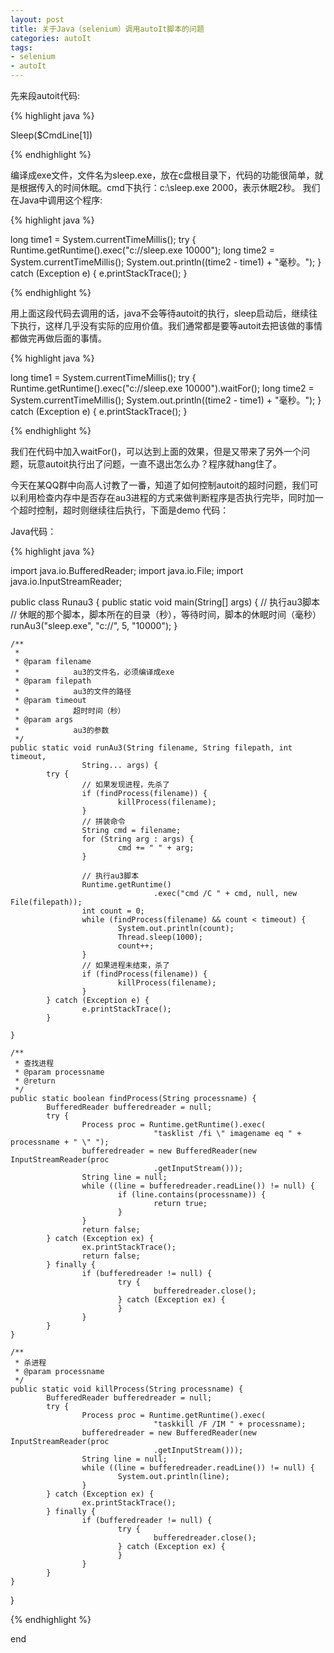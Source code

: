 ```yaml
---
layout: post
title: 关于Java（selenium）调用autoIt脚本的问题  
categories: autoIt
tags: 
- selenium
- autoIt
---
```


先来段autoit代码:

{% highlight java %}

Sleep($CmdLine[1]) 

{% endhighlight %}

编译成exe文件，文件名为sleep.exe，放在c盘根目录下，代码的功能很简单，就是根据传入的时间休眠。cmd下执行：c:\sleep.exe 2000，表示休眠2秒。 
我们在Java中调用这个程序:

{% highlight java %}

long time1 = System.currentTimeMillis();
try {
        Runtime.getRuntime().exec("c://sleep.exe 10000");
        long time2 = System.currentTimeMillis();
        System.out.println((time2 - time1) + "毫秒。");
} catch (Exception e) {
        e.printStackTrace();
}

{% endhighlight %}

用上面这段代码去调用的话，java不会等待autoit的执行，sleep启动后，继续往下执行，这样几乎没有实际的应用价值。我们通常都是要等autoit去把该做的事情都做完再做后面的事情。

{% highlight java %}

long time1 = System.currentTimeMillis();
try {
        Runtime.getRuntime().exec("c://sleep.exe 10000").waitFor();
        long time2 = System.currentTimeMillis();
        System.out.println((time2 - time1) + "毫秒。");
} catch (Exception e) {
        e.printStackTrace();
}

{% endhighlight %}

我们在代码中加入waitFor()，可以达到上面的效果，但是又带来了另外一个问题，玩意autoit执行出了问题，一直不退出怎么办？程序就hang住了。

今天在某QQ群中向高人讨教了一番，知道了如何控制autoit的超时问题，我们可以利用检查内存中是否存在au3进程的方式来做判断程序是否执行完毕，同时加一个超时控制，超时则继续往后执行，下面是demo 代码：

Java代码：

{% highlight java %}

import java.io.BufferedReader;
import java.io.File;
import java.io.InputStreamReader;
 
public class Runau3 {
    public static void main(String[] args) {
            // 执行au3脚本
            // 休眠的那个脚本，脚本所在的目录（秒），等待时间，脚本的休眠时间（毫秒）
            runAu3("sleep.exe", "c://", 5, "10000");
    }

    /**
     * 
     * @param filename
     *            au3的文件名，必须编译成exe
     * @param filepath
     *            au3的文件的路径
     * @param timeout
     *            超时时间（秒）
     * @param args
     *            au3的参数
     */
    public static void runAu3(String filename, String filepath, int timeout,
                    String... args) {
            try {
                    // 如果发现进程，先杀了
                    if (findProcess(filename)) {
                            killProcess(filename);
                    }
                    // 拼装命令
                    String cmd = filename;
                    for (String arg : args) {
                            cmd += " " + arg;
                    }

                    // 执行au3脚本
                    Runtime.getRuntime()
                                    .exec("cmd /C " + cmd, null, new File(filepath));
                    int count = 0;
                    while (findProcess(filename) && count < timeout) {
                            System.out.println(count);
                            Thread.sleep(1000);
                            count++;
                    }
                    // 如果进程未结束，杀了
                    if (findProcess(filename)) {
                            killProcess(filename);
                    }
            } catch (Exception e) {
                    e.printStackTrace();
            }

    }

    /**
     * 查找进程
     * @param processname
     * @return
     */
    public static boolean findProcess(String processname) {
            BufferedReader bufferedreader = null;
            try {
                    Process proc = Runtime.getRuntime().exec(
                                    "tasklist /fi \" imagename eq " + processname + " \" ");
                    bufferedreader = new BufferedReader(new InputStreamReader(proc
                                    .getInputStream()));
                    String line = null;
                    while ((line = bufferedreader.readLine()) != null) {
                            if (line.contains(processname)) {
                                    return true;
                            }
                    }
                    return false;
            } catch (Exception ex) {
                    ex.printStackTrace();
                    return false;
            } finally {
                    if (bufferedreader != null) {
                            try {
                                    bufferedreader.close();
                            } catch (Exception ex) {
                            }
                    }
            }
    }

    /**
     * 杀进程
     * @param processname
     */
    public static void killProcess(String processname) {
            BufferedReader bufferedreader = null;
            try {
                    Process proc = Runtime.getRuntime().exec(
                                    "taskkill /F /IM " + processname);
                    bufferedreader = new BufferedReader(new InputStreamReader(proc
                                    .getInputStream()));
                    String line = null;
                    while ((line = bufferedreader.readLine()) != null) {
                            System.out.println(line);
                    }
            } catch (Exception ex) {
                    ex.printStackTrace();
            } finally {
                    if (bufferedreader != null) {
                            try {
                                    bufferedreader.close();
                            } catch (Exception ex) {
                            }
                    }
            }
    }
}

{% endhighlight %}

end
